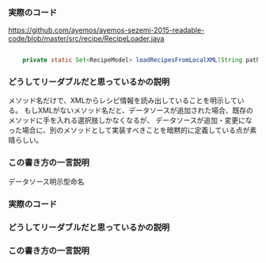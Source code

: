 ### 実際のコード

https://github.com/ayemos/ayemos-sezemi-2015-readable-code/blob/master/src/recipe/RecipeLoader.java

```java

    private static Set<RecipeModel> loadRecipesFromLocalXML(String path)

```

### どうしてリーダブルだと思っているかの説明

メソッド名だけで、XMLからレシピ情報を読み出していることを明示している。
もしXMLがないメソッド名だと、データソースが追加された場合、既存のメソッドに手を入れる選択肢しかなくなるが、
データソースが追加・変更になった場合に、別のメソッドとして実装すべきことを暗黙的に定義している点が素晴らしい。

### この書き方の一言説明

データソース明示型命名


### 実際のコード
### どうしてリーダブルだと思っているかの説明
### この書き方の一言説明
